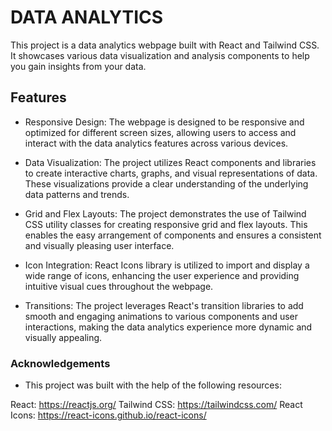 # DATA ANALYTICS

This project is a data analytics webpage built with React and Tailwind CSS. It showcases various data visualization and analysis components to help you gain insights from your data.

## Features

- Responsive Design: The webpage is designed to be responsive and optimized for different screen sizes, allowing users to access and interact with the data analytics features across various devices.

- Data Visualization: The project utilizes React components and libraries to create interactive charts, graphs, and visual representations of data. These visualizations provide a clear understanding of the underlying data patterns and trends.

- Grid and Flex Layouts: The project demonstrates the use of Tailwind CSS utility classes for creating responsive grid and flex layouts. This enables the easy arrangement of components and ensures a consistent and visually pleasing user interface.

- Icon Integration: React Icons library is utilized to import and display a wide range of icons, enhancing the user experience and providing intuitive visual cues throughout the webpage.

- Transitions: The project leverages React's transition libraries to add smooth and engaging animations to various components and user interactions, making the data analytics experience more dynamic and visually appealing.

### Acknowledgements

- This project was built with the help of the following resources:

React: https://reactjs.org/
Tailwind CSS: https://tailwindcss.com/
React Icons: https://react-icons.github.io/react-icons/
